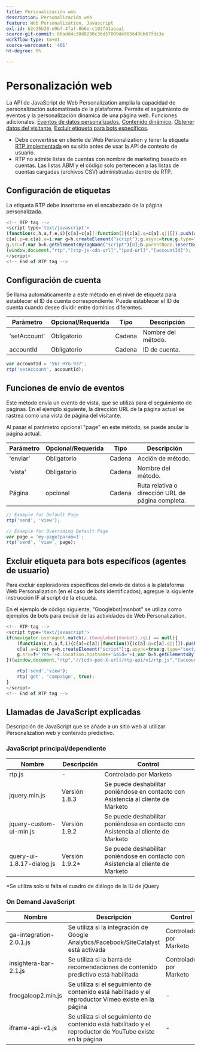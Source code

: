 ```yaml
---
title: Personalización web
description: Personalización web
feature: Web Personalization, Javascript
exl-id: b2c26b28-e9bf-4faf-8b6e-c102f41aeaa1
source-git-commit: 66add4c38d0230c36d57009de985649bb67fde3e
workflow-type: tm+mt
source-wordcount: '401'
ht-degree: 6%

---
```


# Personalización web

La API de JavaScript de Web Personalization amplía la capacidad de personalización automatizada de la plataforma. Permite el seguimiento de eventos y la personalización dinámica de una página web. Funciones adicionales: [Eventos de datos personalizados](custom-data-events.md), [Contenido dinámico](web-personalization.md), [Obtener datos del visitante](get-visitor-data.md), [Excluir etiqueta para bots específicos](#exclude_tag_for_specific_bots).

- Debe convertirse en cliente de Web Personalization y tener la etiqueta [RTP implementada](https://experienceleague.adobe.com/es/docs/marketo/using/product-docs/web-personalization/rtp-tag-implementation/deploy-the-rtp-javascript) en su sitio antes de usar la API de contexto de usuario.
- RTP no admite listas de cuentas con nombre de marketing basado en cuentas. Las listas ABM y el código solo pertenecen a las listas de cuentas cargadas (archivos CSV) administradas dentro de RTP.

## Configuración de etiquetas

La etiqueta RTP debe insertarse en el encabezado de la página personalizada.

```javascript
<!-- RTP tag --> 
<script type='text/javascript'>
(function(c,h,a,f,e,i){c[a]=c[a]||function(){(c[a].q=c[a].q||[]).push(arguments)};
c[a].p=e;c[a].a=i;var g=h.createElement("script");g.async=true;g.type="text/javascript";
g.src=f;var b=h.getElementsByTagName("script")[0];b.parentNode.insertBefore(g,b)})
(window,document,"rtp","[rtp-js-cdn-url]","[pod-url]","[accountId]");
</script>
<!-- End of RTP tag -->
```

## Configuración de cuenta

Se llama automáticamente a este método en el nivel de etiqueta para establecer el ID de cuenta correspondiente. Puede establecer el ID de cuenta cuando desee dividir entre dominios diferentes.

| Parámetro | Opcional/Requerida | Tipo | Descripción |
|--------------|-------------------|--------|--------------|
| &#39;setAccount&#39; | Obligatorio | Cadena | Nombre del método. |
| accountId | Obligatorio | Cadena | ID de cuenta. |


```javascript
var accountId = '561-HYG-937';
rtp('setAccount', accountId);
```

## Funciones de envío de eventos

Este método envía un evento de vista, que se utiliza para el seguimiento de páginas. En el ejemplo siguiente, la dirección URL de la página actual se rastrea como una vista de página del visitante.

Al pasar el parámetro opcional &quot;page&quot; en este método, se puede anular la página actual.

| Parámetro | Opcional/Requerida | Tipo | Descripción |
|-----------|-------------------|--------|---------------------------------|
| &#39;enviar&#39; | Obligatorio | Cadena | Acción de método. |
| &#39;vista&#39; | Obligatorio | Cadena | Nombre del método. |
| Página | opcional | Cadena | Ruta relativa o dirección URL de página completa. |


```javascript
// Example for Default Page
rtp('send', 'view');

// Example for Overriding Default Page
var page = 'my-page?param=1';
rtp('send', 'view', page);
```

## Excluir etiqueta para bots específicos (agentes de usuario)

Para excluir exploradores específicos del envío de datos a la plataforma Web Personalization (en el caso de bots identificados), agregue la siguiente instrucción IF al script de la etiqueta.

En el ejemplo de código siguiente, &quot;Googlebot|msnbot&quot; se utiliza como ejemplos de bots para excluir de las actividades de Web Personalization.

```javascript
<!-- RTP tag --> 
<script type='text/javascript'>
if(navigator.userAgent.match(/.(Googlebot|msnbot)./gi) == null){
    (function(c,h,a,f,i){c[a]=c[a]||function(){(c[a].q=c[a].q||[]).push(arguments)};
    c[a].a=i;var g=h.createElement("script");g.async=true;g.type="text/javascript";
    g.src=f+'?rh='+c.location.hostname+'&aid='+i;var b=h.getElementsByTagName("script")[0];b.parentNode.insertBefore(g,b);
})(window,document,"rtp","//[cdn-pod-X-url]/rtp-api/v1/rtp.js","[accountId]");

    rtp('send','view');
    rtp('get', 'campaign', true);
}
</script>
<!-- End of RTP tag -->
```

## Llamadas de JavaScript explicadas

Descripción de JavaScript que se añade a un sitio web al utilizar Personalization web y contenido predictivo.

### JavaScript principal/dependiente

| Nombre | Descripción | Control |
|---------------------------|-------------|--------------------------------------------------------|
| rtp.js | - | Controlado por Marketo |
| jquery.min.js | Versión 1.8.3 | Se puede deshabilitar poniéndose en contacto con Asistencia al cliente de Marketo |
| jquery-custom-ui-min.js | Versión 1.9.2 | Se puede deshabilitar poniéndose en contacto con Asistencia al cliente de Marketo |
| query-ui-1.8.17-dialog.js | Versión 1.9.2* | Se puede deshabilitar poniéndose en contacto con Asistencia al cliente de Marketo |


*Se utiliza solo si falta el cuadro de diálogo de la IU de jQuery

### On Demand JavaScript

| Nombre | Descripción | Control |
|-------------------------|-----------------------------------------------------------------------|-----------------------|
| ga-integration-2.0.1.js | Se utiliza si la integración de Google Analytics/Facebook/SiteCatalyst está activada | Controlado por Marketo |
| insightera-bar-2.1.js | Se utiliza si la barra de recomendaciones de contenido predictivo está habilitada | Controlado por Marketo |
| froogaloop2.min.js | Se utiliza si el seguimiento de contenido está habilitado y el reproductor Vimeo existe en la página | - |
| iframe-api-v1.js | Se utiliza si el seguimiento de contenido está habilitado y el reproductor de YouTube existe en la página | - |
